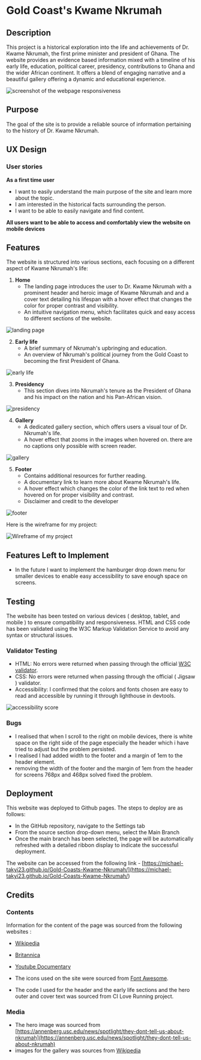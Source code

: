# Gold Coast's Kwame Nkrumah

## Description

This project is a historical exploration into the life and achievements of Dr. Kwame Nkrumah, the first prime minister and president of Ghana. The website provides an evidence based information mixed with a timeline of his early life, education, political career, presidency, contributions to Ghana and the wider African continent. It offers a blend of engaging narrative and a beautiful gallery offering a dynamic and educational experience.

![screenshot of the webpage responsiveness](assets/images/gold-coast-mockup.png)

## Purpose 

The goal of the site is to provide a reliable source of information pertaining to the history of Dr. Kwame Nkrumah. 


## UX Design

### User stories

**As a first time user**

- I want to easily understand the main purpose of the site and learn more about the topic.
- I am interested in the historical facts surrounding the person.
- I want to be able to easily navigate and find content.

**All users want to be able to access and comfortably view the website on mobile devices**

## Features

The website is structured into various sections, each focusing on a different aspect of Kwame Nkrumah's life:

1. **Home**
   - The landing page introduces the user to Dr. Kwame Nkrumah with a prominent header and heroic image of Kwame Nkrumah and and a cover text detailing his lifespan with a hover effect that changes the color for proper contrast and visibility.
   - An intuitive navigation menu, which facilitates quick and easy access to different sections of the website.

![landing page](assets/images/landing-page.png)

2. **Early life**
   - A brief summary of Nkrumah's upbringing and education.
   - An overview of Nkrumah's political journey from the Gold Coast to becoming the first President of Ghana.

![early life](assets/images/early-life-mockup.png)

3. **Presidency**
   - This section dives into Nkrumah's tenure as the President of Ghana and his impact on the nation and his Pan-African vision.

![presidency](assets/images/presidency-mockup.png)

4. **Gallery**
   - A dedicated gallery section, which offers users a visual tour of Dr. Nkrumah's life.
   - A hover effect that zooms in the images when hovered on. there are no captions only possible with screen reader.

![gallery](assets/images/gallery-section-mockup.png)

5. **Footer**
   - Contains additional resources for further reading.
   - A documentary link to learn more about Kwame Nkrumah's life.
   - A hover effect which changes the color of the link text to red when hovered on for proper visibility and contrast.
   - Disclaimer and credit to the developer

![footer](assets/images/footer-mockup.png)

Here is the wireframe for my project:

![Wireframe of my project](assets/images/wire-frame-mockup.png)

## Features Left to Implement

- In the future I want to implement the hamburger drop down menu for smaller devices to enable easy accessibility to save enough space on screens.

## Testing

The website has been tested on various devices ( desktop, tablet, and mobile ) to ensure compatibility and responsiveness. HTML and CSS code has been validated using the W3C Markup Validation Service to avoid any syntax or structural issues.

### Validator Testing

- HTML: No errors were returned when passing through the official [W3C validator](https://validator.w3.org/).
- CSS: No errors were returned when passing through the official ( Jigsaw ) validator.
- Accessibility: I confirmed that the colors and fonts chosen are easy to read and accessible by running it through lighthouse in devtools.

![accessibility score](assets/images/lighthouse.png)

### Bugs
- I realised that when I scroll to the right on mobile devices, there is white space on the right side of the page especially the header which i have tried to adjust but the problem persisted.
- I realised I had added width to the footer and a margin of 1em to the header element.
- removing the width of the footer and the margin of 1em from the header for screens 768px and 468px solved fixed the problem.

## Deployment

This website was deployed to Github pages. The steps to deploy are as follows:

- In the GitHub repository, navigate to the Settings tab
- From the source section drop-down menu, select the Main Branch
- Once the main branch has been selected, the page will be automatically refreshed with a detailed ribbon display to indicate the successful deployment.

The website can be accessed from the following link - [https://michael-takyi23.github.io/Gold-Coasts-Kwame-Nkrumah/](<https://michael-takyi23.github.io/Gold-Coasts-Kwame-Nkrumah/>)

## Credits

### Contents

Information for the content of the page was sourced from the following websites :

- [Wikipedia](https://en.wikipedia.org/wiki/Kwame_Nkrumah#Ghanaian_independence)
- [Britannica](https://www.britannica.com/biography/Kwame-Nkrumah)
- [Youtube Documentary](https://youtu.be/TMY0iTcspNA)
- The icons used on the site were sourced from [Font Awesome](https://fontawesome.com/).

- The code I used for the header and the early life sections and the hero outer and cover text was sourced from CI Love Running project.

### Media

- The hero image was sourced from [https://annenberg.usc.edu/news/spotlight/they-dont-tell-us-about-nkrumah](https://annenberg.usc.edu/news/spotlight/they-dont-tell-us-about-nkrumah)
- images for the gallery was sources from [Wikipedia](https://en.wikipedia.org/wiki/Kwame_Nkrumah#Ghanaian_independence)
